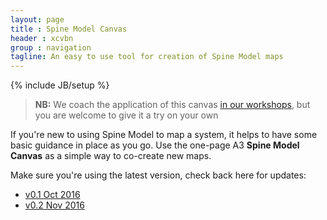 ```yaml
---
layout: page
title : Spine Model Canvas
header : xcvbn
group : navigation
tagline: An easy to use tool for creation of Spine Model maps
---
```

{% include JB/setup %}

> **NB:** We coach the application of this canvas [in our workshops](/news/spineworkshops), but you are welcome to give it a try on your own

If you're new to using Spine Model to map a system, it helps to have some basic guidance in place as you go. Use the one-page A3 **Spine Model Canvas** as a simple way to co-create new maps.

Make sure you're using the latest version, check back here for updates:

* [v0.1 Oct 2016](https://cdn.rawgit.com/SpineModel/spinemodel.github.io/master/assets/canvas/SpineCanvas.0.1.pdf)
* [v0.2 Nov 2016](https://cdn.rawgit.com/SpineModel/spinemodel.github.io/master/assets/canvas/SpineCanvas.0.2.pdf)


